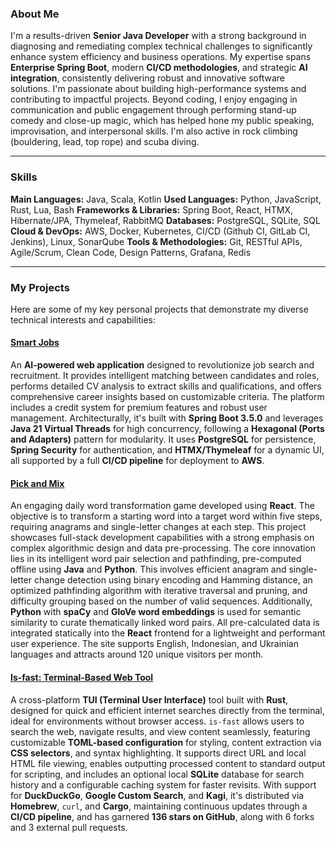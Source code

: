  ### About Me
 
I'm a results-driven **Senior Java Developer** with a strong background in diagnosing and remediating complex technical challenges to significantly enhance system efficiency and business operations. My expertise spans **Enterprise Spring Boot**, modern **CI/CD methodologies**, and strategic **AI integration**, consistently delivering robust and innovative software solutions. I'm passionate about building high-performance systems and contributing to impactful projects. Beyond coding, I enjoy engaging in communication and public engagement through performing stand-up comedy and close-up magic, which has helped hone my public speaking, improvisation, and interpersonal skills. I'm also active in rock climbing (bouldering, lead, top rope) and scuba diving.
 
 ---
 
 ### Skills
 
**Main Languages:** Java, Scala, Kotlin
**Used Languages:** Python, JavaScript, Rust, Lua, Bash
**Frameworks & Libraries:** Spring Boot, React, HTMX, Hibernate/JPA, Thymeleaf, RabbitMQ
**Databases:** PostgreSQL, SQLite, SQL
**Cloud & DevOps:** AWS, Docker, Kubernetes, CI/CD (Github CI, GitLab CI, Jenkins), Linux, SonarQube
**Tools & Methodologies:** Git, RESTful APIs, Agile/Scrum, Clean Code, Design Patterns, Grafana, Redis
 
 ---
 
 ### My Projects
 
 Here are some of my key personal projects that demonstrate my diverse technical interests and capabilities:
 
 #### [Smart Jobs](https://github.com/Magic-JD/SmartJobs)
 
An **AI-powered web application** designed to revolutionize job search and recruitment. It provides intelligent matching between candidates and roles, performs detailed CV analysis to extract skills and qualifications, and offers comprehensive career insights based on customizable criteria. The platform includes a credit system for premium features and robust user management. Architecturally, it's built with **Spring Boot 3.5.0** and leverages **Java 21 Virtual Threads** for high concurrency, following a **Hexagonal (Ports and Adapters)** pattern for modularity. It uses **PostgreSQL** for persistence, **Spring Security** for authentication, and **HTMX/Thymeleaf** for a dynamic UI, all supported by a full **CI/CD pipeline** for deployment to **AWS**.
 
 #### [Pick and Mix](https://github.com/Magic-JD/PickAndMix)
 
An engaging daily word transformation game developed using **React**. The objective is to transform a starting word into a target word within five steps, requiring anagrams and single-letter changes at each step. This project showcases full-stack development capabilities with a strong emphasis on complex algorithmic design and data pre-processing. The core innovation lies in its intelligent word pair selection and pathfinding, pre-computed offline using **Java** and **Python**. This involves efficient anagram and single-letter change detection using binary encoding and Hamming distance, an optimized pathfinding algorithm with iterative traversal and pruning, and difficulty grouping based on the number of valid sequences. Additionally, **Python** with **spaCy** and **GloVe word embeddings** is used for semantic similarity to curate thematically linked word pairs. All pre-calculated data is integrated statically into the **React** frontend for a lightweight and performant user experience. The site supports English, Indonesian, and Ukrainian languages and attracts around 120 unique visitors per month.
 
 #### [Is-fast: Terminal-Based Web Tool](https://github.com/Magic-JD/is-fast)
 
A cross-platform **TUI (Terminal User Interface)** tool built with **Rust**, designed for quick and efficient internet searches directly from the terminal, ideal for environments without browser access. `is-fast` allows users to search the web, navigate results, and view content seamlessly, featuring customizable **TOML-based configuration** for styling, content extraction via **CSS selectors**, and syntax highlighting. It supports direct URL and local HTML file viewing, enables outputting processed content to standard output for scripting, and includes an optional local **SQLite** database for search history and a configurable caching system for faster revisits. With support for **DuckDuckGo**, **Google Custom Search**, and **Kagi**, it's distributed via **Homebrew**, `curl`, and **Cargo**, maintaining continuous updates through a **CI/CD pipeline**, and has garnered **136 stars on GitHub**, along with 6 forks and 3 external pull requests.
